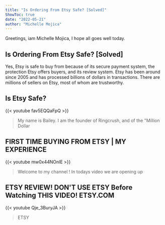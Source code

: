 ```yaml
---
title: "Is Ordering From Etsy Safe? [Solved]"
ShowToc: true 
date: "2022-05-21"
author: "Michelle Mojica" 
---
```


Greetings, iam Michelle Mojica, I hope all goes well today.
## Is Ordering From Etsy Safe? [Solved]
Yes, Etsy is safe to buy from because of its secure payment system, the protection Etsy offers buyers, and its review system. Etsy has been around since 2005 and has processed billions of dollars in transactions. There are millions of sellers on Etsy, most of whom are trustworthy.

## Is Etsy Safe?
{{< youtube fav5EQQaFpQ >}}
>My name is Bailey. I am the founder of Ringcrush, and of the "Million Dollar 

## FIRST TIME BUYING FROM ETSY | MY EXPERIENCE
{{< youtube mw0x44NOnlE >}}
>Welcome to my channel ! In todays video we are opening up 

## ETSY REVIEW! DON'T USE ETSY Before Watching THIS VIDEO! ETSY.COM
{{< youtube Qje_3BuryJA >}}
>ETSY

